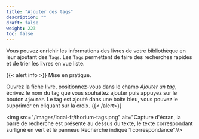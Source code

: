 ```yaml
---
title: "Ajouter des tags"
description: ""
draft: false
weight: 223
toc: false
---
```

Vous pouvez enrichir les informations des livres de votre bibliothèque en leur 
ajoutant des `Tags`. Les `Tags` permettent de faire des recherches rapides et de 
trier les livres en vue liste. 

{{< alert info >}}
Mise en pratique.

Ouvrez la fiche livre, positionnez-vous dans le champ *Ajouter un tag*, écrivez 
le nom du tag que vous souhaitez ajouter puis appuyez sur le bouton `Ajouter`. 
Le tag est ajouté dans une boite bleu, vous pouvez le supprimer en cliquant sur 
la croix. 
{{< /alert>}}

<img src="/images/local-fr/thorium-tags.png" alt="Capture d'écran, la barre de recherche est présente au dessus du texte, le texte correspondant surligné en vert et le panneau Recherche indique 1 correspondance"//>